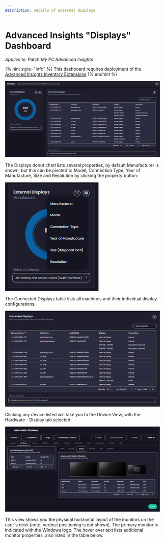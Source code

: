 ```yaml
---
description: Details of external displays
---
```


# Advanced Insights "Displays" Dashboard

_Applies to: Patch My PC Advanced  Insights_

{% hint style="info" %}
This dashboard requires deployment of the [Advanced Insights Inventory Extensions](../../advanced-insights-inventory-extensions/)
{% endhint %}

![](/_images/image-(776).png "Displays view")

The Displays donut chart lists several properties, by default Manufacturer is shown, but this can be pivoted to Model, Connection Type, Year of Manufacture, Size and Resolution by clicking the property button:

![](/_images/image-(777).png "Modifying donut display property")

The Connected Displays table lists all machines and their individual display configurations.

![](/_images/image-(778).png "Connected Displays table")

Clicking any device listed will take you to the Device View, with the Hardware - Display tab selected:

![](/_images/image-(779).png "Device View of Display data")

This view shows you the physical horizontal layout of the monitors on the user's desk (note, vertical positioning is not shown). The primary monitor is indicated with the Windows logo. The hover over text lists additional monitor properties, also listed in the table below.